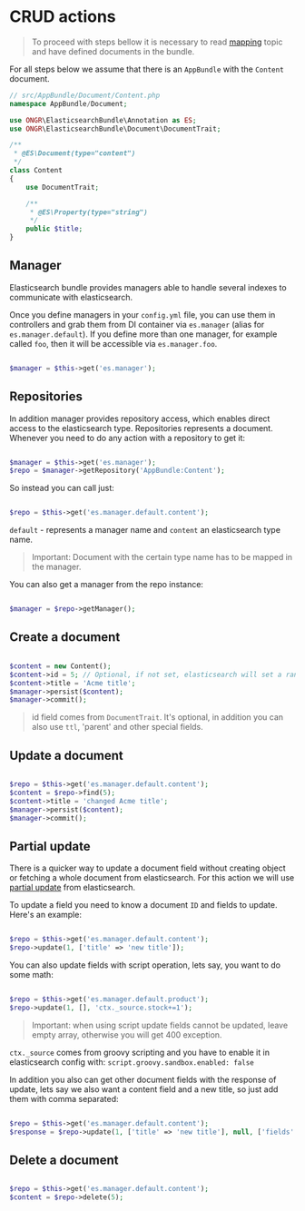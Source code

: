 # CRUD actions

> To proceed with steps bellow it is necessary to read [mapping](mapping.md) topic and have defined documents in the bundle.

For all steps below we assume that there is an `AppBundle` with the `Content` document.

```php
// src/AppBundle/Document/Content.php
namespace AppBundle/Document;

use ONGR\ElasticsearchBundle\Annotation as ES;
use ONGR\ElasticsearchBundle\Document\DocumentTrait;

/**
 * @ES\Document(type="content")
 */
class Content
{
    use DocumentTrait;

    /**
     * @ES\Property(type="string")
     */
    public $title;
}
```

## Manager

Elasticsearch bundle provides managers able to handle several indexes to communicate with elasticsearch.

Once you define managers in your `config.yml` file, you can use them in controllers and grab them from DI container via `es.manager` (alias for `es.manager.default`). If you define more than one manager, for example called `foo`, then it will be accessible via `es.manager.foo`.

```php

$manager = $this->get('es.manager');

```

## Repositories

In addition manager provides repository access, which enables direct access to the elasticsearch type.  Repositories represents a document. Whenever you need to do any action with a repository to get it:

```php

$manager = $this->get('es.manager');
$repo = $manager->getRepository('AppBundle:Content');

```

So instead you can call just:

```php

$repo = $this->get('es.manager.default.content');

```

`default` - represents a manager name and `content` an elasticsearch type name.

> Important: Document with the certain type name has to be mapped in the manager.

You can also get a manager from the repo instance:

```php

$manager = $repo->getManager();

```

## Create a document

```php

$content = new Content();
$content->id = 5; // Optional, if not set, elasticsearch will set a random.
$content->title = 'Acme title';
$manager->persist($content);
$manager->commit();

```

> id field comes from `DocumentTrait`. It's optional, in addition you can also use `ttl`, 'parent' and other special fields.

## Update a document

```php

$repo = $this->get('es.manager.default.content');
$content = $repo->find(5);
$content->title = 'changed Acme title';
$manager->persist($content);
$manager->commit();

```

## Partial update

There is a quicker way to update a document field without creating object or fetching a whole document from elasticsearch. For this action we will use [partial update](https://www.elastic.co/guide/en/elasticsearch/guide/current/partial-updates.html) from elasticsearch.

To update a field you need to know a document `ID` and fields to update. Here's an example:

```php

$repo = $this->get('es.manager.default.content');
$repo->update(1, ['title' => 'new title']);

```

You can also update fields with script operation, lets say, you want to do some math:


```php

$repo = $this->get('es.manager.default.product');
$repo->update(1, [], 'ctx._source.stock+=1');

```
> Important: when using script update fields cannot be updated, leave empty array, otherwise you will get 400 exception.

`ctx._source` comes from groovy scripting and you have to enable it in elasticsearch config with: `script.groovy.sandbox.enabled: false`


In addition you also can get other document fields with the response of update, lets say we also want a content field and a new title, so just add them with comma separated:


```php

$repo = $this->get('es.manager.default.content');
$response = $repo->update(1, ['title' => 'new title'], null, ['fields' => 'title,content']);

```


## Delete a document

```php

$repo = $this->get('es.manager.default.content');
$content = $repo->delete(5);

```
